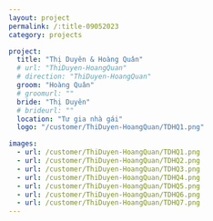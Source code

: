 ```yaml
---
layout: project
permalink: /:title-09052023
category: projects

project:
  title: "Thị Duyên & Hoàng Quân"
  # url: "ThiDuyen-HoangQuan"
  # direction: "ThiDuyen-HoangQuan"
  groom: "Hoàng Quân"
  # groomurl: ""
  bride: "Thị Duyên"
  # brideurl: ""
  location: "Tư gia nhà gái"
  logo: "/customer/ThiDuyen-HoangQuan/TDHQ1.png"

images:
  - url: /customer/ThiDuyen-HoangQuan/TDHQ1.png
  - url: /customer/ThiDuyen-HoangQuan/TDHQ2.png
  - url: /customer/ThiDuyen-HoangQuan/TDHQ3.png
  - url: /customer/ThiDuyen-HoangQuan/TDHQ4.png
  - url: /customer/ThiDuyen-HoangQuan/TDHQ5.png
  - url: /customer/ThiDuyen-HoangQuan/TDHQ6.png
  - url: /customer/ThiDuyen-HoangQuan/TDHQ7.png
---
```


